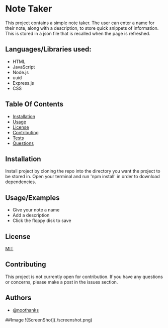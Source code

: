 # Note Taker


This project contains a simple note taker. The user can enter a name for their note, along with a description, to store quick snippets of information. This is stored in a json file that is recalled when the page is refreshed.


Languages/Libraries used:
-
* HTML
* JavaScript
* Node.js
* uuid
* Express.js
* CSS


## Table Of Contents
* [Installation](#Installation)
* [Usage](#Usage)
* [License](#License)
* [Contributing](#Contributing)
* [Tests](#tests)
* [Questions](#Questions)
## Installation

Install project by cloning the repo into the directory you want the project to be stored in. Open your terminal and run 'npm install' in order to download dependencies.
    
## Usage/Examples

* Give your note a name
* Add a description
* Click the floppy disk to save


## License

[MIT](https://choosealicense.com/licenses/mit/)


## Contributing

This project is not currently open for contribution. If you have any questions or concerns, please make a post in the issues section.


## Authors

- [@noothanks](https://www.github.com/noothanks)

##Image
!{ScreenShot](./screenshot.png)
